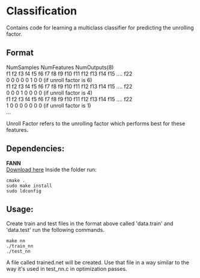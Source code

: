 # Classification
Contains code for learning a multiclass classifier for predicting the unrolling factor.

## Format
NumSamples NumFeatures NumOutputs(8)\
f1 f2 f3 f4 f5 f6 f7 f8 f9 f10 f11 f12 f13 f14 f15 .... f22 \
0 0 0 0 0 1 0 0 (if unroll factor is 6)\
f1 f2 f3 f4 f5 f6 f7 f8 f9 f10 f11 f12 f13 f14 f15 .... f22\
0 0 0 1 0 0 0 0 (if unroll factor is 4)\
f1 f2 f3 f4 f5 f6 f7 f8 f9 f10 f11 f12 f13 f14 f15 .... f22\
1 0 0 0 0 0 0 0 (if unroll factor is 1)\
...

Unroll Factor refers to the unrolling factor which performs best for these features.

## Dependencies: 

**FANN**\
[Download here](http://sourceforge.net/projects/fann/files/fann/2.2.0/FANN-2.2.0-Source.zip/download)
Inside the folder run:
```
cmake .
sudo make install
sudo ldconfig
```

## Usage:

Create train and test files in the format above called 'data.train' and 'data.test'
run the following commands.
```
make nn
./train_nn
./test_nn
```

A file called trained.net will be created. Use that file in a way similar to the way it's used in test_nn.c in optimization passes. 